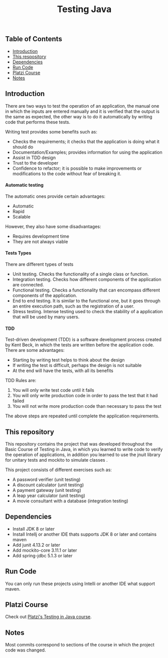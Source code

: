 <h1 align="center"> Testing Java </h1> <br>

## Table of Contents

- [Introduction](#introduction)
- [This&nbsp;respository](#thisrepository)
- [Dependencies](#dependencies)
- [Run&nbsp;Code](#runcode)
- [Platzi&nbsp;Course](#platzicourse)
- [Notes](#notes)

## Introduction

There are two ways to test the operation of an application, the manual one in which the inputs are entered manually and it is verified that the output is the same as expected, the other way is to do it automatically by writing code that performs these tests.

Writing test provides some benefits such as:
- Checks the requirements; it checks that the application is doing what it should do
- Documentation/Examples; provides information for using the application 
- Assist in TDD design
- Trust to the developer
- Confidence to refactor; it is possible to make improvements or modifications to the code without fear of breaking it.

#### Automatic testing
The automatic ones provide certain advantages:
- Automatic
- Rapid
- Scalable

However, they also have some disadvantages:
- Requires development time
- They are not always viable

#### Tests Types
There are different types of tests
- Unit testing. Checks the functionality of a single class or function.
- Integration testing. Checks how different components of the application are connected.
- Functional testing. Checks a functionality that can encompass different components of the application.
- End to end testing. It is similar to the functional one, but it goes through an entire execution path, such as the registration of a user.
- Stress testing. Intense testing used to check the stability of a application that will be used by many users.

#### TDD
Test-driven development (TDD) is a software development process created by Kent Beck, in which the tests are written before the application code. There are some advantages:
- Starting by writing test helps to think about the design
- If writing the test is difficult, perhaps the design is not suitable
- At the end will have the tests, with all its benefits

TDD Rules are:
1. You will only write test code until it fails
2. You will only write production code in order to pass the test that it had failed
3. You will not write more production code than necessary to pass the test

The above steps are repeated until complete the application requirements. 


## This&nbsp;repository
This repository contains the project that was developed throughout the Basic Course of Testing in Java, in which you learned to write code to verify the operation of applications, in addition you learned to use the jnuit library for unitary tests and mockito to simulate classes .

This project consists of different exercises such as:
- A password verifier (unit testing)
- A discount calculator (unit testing)
- A payment gateway (unit testing)
- A leap year calculator (unit testing)
- A movie consultant with a database (integration testing)


## Dependencies
- Install JDK 8 or later
- Install Intellj or another IDE thats supports JDK 8 or later and contains maven
- Add junit 4.13.2 or later
- Add mockito-core 3.11.1 or later
- Add spring-jdbc 5.1.3 or later

## Run&nbsp;Code
You can only run these projects using Intelli or another IDE what support maven.


## Platzi&nbsp;Course

Check out [Platzi's Testing in Java course](https://platzi.com/clases/testing-java/).


## Notes

Most commits correspond to sections of the course in which the project code was changed.
